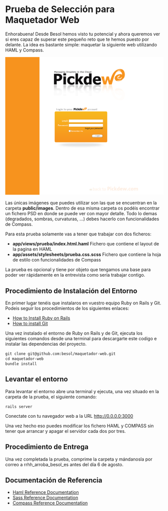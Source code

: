 Prueba de Selección para Maquetador Web
==============

Enhorabuena! Desde Besol hemos visto tu potencial y ahora queremos ver si eres capaz de superar este pequeño 
reto que te hemos puesto por delante. La idea es bastante simple: maquetar la siguiente web utilizando HAML y Compass.

![Look and Feal](https://github.com/besol/maquetador-web/raw/master/public/images/pickdew.png)

Las únicas imágenes que puedes utilizar son las que se encuentran en la carpeta **public/images**. Dentro de
esa misma carpeta os podéis encontrar un fichero PSD en donde se puede ver con mayor detalle. Todo lo demas (degradados, 
sombras, curvaturas, ...) debes hacerlo con funcionalidades de Compass.

Para esta prueba solamente vas a tener que trabajar con dos ficheros:

* **app/views/prueba/index.html.haml** Fichero que contiene el layout de la pagina en HAML
* **app/assets/stylesheets/prueba.css.scss** Fichero que contiene la hoja de estilo con funcionalidades de Compass

La prueba es opcional y tiene por objeto que tengamos una base para poder ver rápidamente en la entrevista como sería trabajar contigo.

Procedimiento de Instalación del Entorno
---------------------

En primer lugar tenéis que instalaros en vuestro equipo Ruby on Rails y Git. Podeis seguir los procedimientos de los siguientes enlaces:
* [How to Install Ruby on Rails](http://rubyonrails.org/download/)
* [How to install Git](https://help.github.com/articles/set-up-git)

Una vez instalado el entorno de Ruby on Rails y de Git, ejecuta los siguientes comandos desde una terminal
para descargarte este codigo e instalar las dependencias del proyecto.

	git clone git@github.com:besol/maquetador-web.git
	cd maquetador-web
	bundle install
	
Levantar el entorno
---------------------
Para levantar el entorno abre una terminal y ejecuta, una vez situado en la carpeta de la prueba, el siguiente comando:

	rails server

Conectate con tu navegador web a la URL http://0.0.0.0:3000

Una vez hecho eso puedes modificar los fichero HAML y COMPASS sin tener que arrancar y apagar el servidor cada dos 
por tres.

Procedimiento de Entrega
---------------------
Una vez completada la prueba, comprime la carpeta y mándanosla por correo a rrhh_arroba_besol_es antes del día 6 de agosto.

Documentación de Referencia
---------------------
* [Haml Reference Documentation](http://haml.info/docs/yardoc/file.HAML_REFERENCE.html)
* [Sass Reference Documentation](http://sass-lang.com/)
* [Compass Reference Documentation](http://compass-style.org/reference/compass/)





